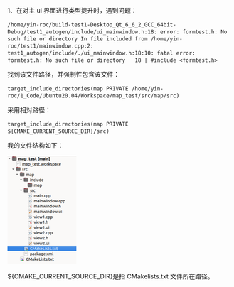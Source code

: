 1、在对主 ui 界面进行类型提升时，遇到问题：

```
/home/yin-roc/build-test1-Desktop_Qt_6_6_2_GCC_64bit-Debug/test1_autogen/include/ui_mainwindow.h:18: error: formtest.h: No such file or directory In file included from /home/yin-roc/test1/mainwindow.cpp:2: test1_autogen/include/./ui_mainwindow.h:18:10: fatal error: formtest.h: No such file or directory   18 | #include <formtest.h>
```

找到该文件路径，并强制性包含该文件：

```
target_include_directories(map PRIVATE /home/yin-roc/1_Code/Ubuntu20.04/Workspace/map_test/src/map/src)
```

采用相对路径：

```
target_include_directories(map PRIVATE ${CMAKE_CURRENT_SOURCE_DIR}/src)
```

我的文件结构如下：

<img src="Qt+Ros使用过程中遇到的问题.assets/image-20240408220005560.png" alt="image-20240408220005560" style="zoom:50%;" />

${CMAKE_CURRENT_SOURCE_DIR}是指 CMakelists.txt 文件所在路径。